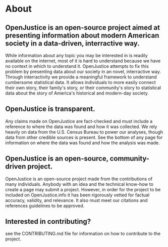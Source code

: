 # About
## OpenJustice is an open-source project aimed at presenting information about modern American society in a data-driven, interractive way.
While information about any topic you may be interested in is readily available on the internet, most of it is hard to understand because we have no context in which to understand it. OpenJustice attempts to fix this problem by presenting data about our society in an novel, interractive way. Through interractivity we provide a meaningful framework to understand cumbersome statistical data. It allows individuals to more easily connect their own story, their family's story, or their community's story to statistical data about the story of America's historical and modern-day society.

## OpenJustice is transparent.
Any claims made on OpenJustice are fact-checked and must include a reference to where the data was found and how it was collected. We rely heavily on data from the U.S. Census Bureau to power our analyses, though data from other credible sources is present. See the bottom of any page for information on where the data was found and how the analysis was made.

## OpenJustice is an open-source, community-driven project.
OpenJustice is an open-source project made from the contributions of many individuals. Anybody with an idea and the technical know-how to create a page may submit a project. However, in order for the project to be included on OpenJustice.info it has been rigorously vetted for factual accuracy, validity, and relevance. It also must meet our citations and references guidelines to be approved.

## Interested in contributing?
see the CONTRIBUTING.md file for information on how to contribute to the project.
